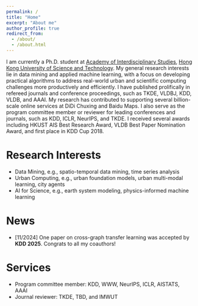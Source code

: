 ```yaml
---
permalink: /
title: "Home"
excerpt: "About me"
author_profile: true
redirect_from:
  - /about/
  - /about.html
---
```


I am currently a Ph.D. student at [Academy of Interdisciplinary Studies](https://ais.hkust.edu.hk/), [Hong Kong University of Science and Technology](https://hkust.edu.hk/). My general research interests lie in data mining and applied machine learning, with a focus on developing practical algorithms to address real-world urban and scientific computing challenges more productively and efficiently. I have published prolifically in refereed journals and conference proceedings, such as TKDE, VLDBJ, KDD, VLDB, and AAAI. My research has contributed to supporting several billion-scale online services at DiDi Chuxing and Baidu Maps. I also serve as the program committee member or reviewer for leading conferences and journals, such as KDD, ICLR, NeurIPS, and TKDE. I received several awards including HKUST AIS Best Research Award, VLDB Best Paper Nomination Award, and first place in KDD Cup 2018.

# Research Interests
* Data Mining, e.g., spatio-temporal data mining, time series analysis
* Urban Computing, e.g., urban foundation models, urban multi-modal learning, city agents
* AI for Science, e.g., earth system modeling, physics-informed machine learning

# News

- \[11/2024\] One paper on cross-graph transfer learning was accepted by **KDD 2025**. Congrats to all my coauthors!

# Services
* Program committee member: KDD, WWW, NeurIPS, ICLR, AISTATS, AAAI
* Journal reviewer: TKDE, TBD, and IMWUT
